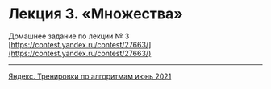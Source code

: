 # Лекция 3. «Множества»

Домашнее задание по лекции № 3 [https://contest.yandex.ru/contest/27663/](https://contest.yandex.ru/contest/27663/)

--- 

[Яндекс. Тренировки по алгоритмам июнь 2021](https://yandex.ru/yaintern/algorithm-training_1)
